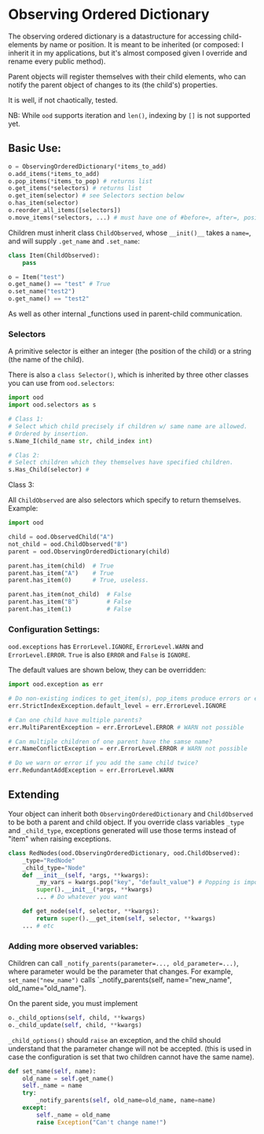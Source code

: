 # Observing Ordered Dictionary

The observing ordered dictionary is a datastructure for accessing child-elements by name or position. It is meant to be inherited (or composed: I inherit it in my applications, but it's almost composed given I override and rename every public method).

Parent objects will register themselves with their child elements, who can notify the parent object of changes to its (the child's) properties.

It is well, if not chaotically, tested.

NB: While `ood` supports iteration and `len()`, indexing by `[]` is not supported yet.

## Basic Use:

```python
o = ObservingOrderedDictionary(*items_to_add)
o.add_items(*items_to_add)
o.pop_items(*items_to_pop) # returns list
o.get_items(*selectors) # returns list
o.get_item(selector) # see Selectors section below
o.has_item(selector)
o.reorder_all_items([selectors])
o.move_items(*selectors, ...) # must have one of #before=, after=, position=, distance=
```

Children must inherit class `ChildObserved`, whose `__init()__` takes a `name=`, and will supply `.get_name` and `.set_name`:
```python
class Item(ChildObserved):
    pass

o = Item("test")
o.get_name() == "test" # True
o.set_name("test2")
o.get_name() == "test2"
```
As well as other internal \_functions used in parent-child communication.

### Selectors

A primitive selector is either an integer (the position of the child) or a string (the name of the child).

There is also a `class Selector()`, which is inherited by three other classes you can use from `ood.selectors`:

```python
import ood
import ood.selectors as s

# Class 1:
# Select which child precisely if children w/ same name are allowed.
# Ordered by insertion.
s.Name_I(child_name str, child_index int)

# Clas 2:
# Select children which they themselves have specified children.
s.Has_Child(selector) # 
```

Class 3:

All `ChildObserved` are also selectors which specify to return themselves. Example:
```python
import ood

child = ood.ObservedChild("A")
not_child = ood.ChildObserved("B")
parent = ood.ObservingOrderedDictionary(child)

parent.has_item(child)  # True
parent.has_item("A")    # True
parent.has_item(0)      # True, useless.

parent.has_item(not_child)  # False
parent.has_item("B")        # False
parent.has_item(1)          # False
```

### Configuration Settings:

`ood.exceptions` has `ErrorLevel.IGNORE`, `ErrorLevel.WARN` and `ErrorLevel.ERROR`. `True` is also `ERROR` and `False` is `IGNORE`.

The default values are shown below, they can be overridden:

```python
import ood.exception as err

# Do non-existing indices to get_item(s), pop_items produce errors or empty array (or None)?
err.StrictIndexException.default_level = err.ErrorLevel.IGNORE

# Can one child have multiple parents?
err.MultiParentException = err.ErrorLevel.ERROR # WARN not possible

# Can multiple children of one parent have the samse name?
err.NameConflictException = err.ErrorLevel.ERROR # WARN not possible

# Do we warn or error if you add the same child twice?
err.RedundantAddException = err.ErrorLevel.WARN
```

## Extending

Your object can inherit both `ObservingOrderedDictionary` and `ChildObserved` to be both a parent and child object. If you override class variables `_type` and `_child_type`, exceptions generated will use those terms instead of "item" when raising exceptions.

```python
class RedNodes(ood.ObservingOrderedDictionary, ood.ChildObserved):
    _type="RedNode"
    _child_type="Node"
    def __init__(self, *args, **kwargs):
        _my_vars = kwargs.pop("key", "default_value") # Popping is important! Don't pass weird stuff to ood!
        super().__init__(*args, **kwargs)
        ... # Do whatever you want

    def get_node(self, selector, **kwargs):
        return super().__get_item(self, selector, **kwargs)
    ... # etc
```

### Adding more observed variables:

Children can call `_notify_parents(parameter=..., old_parameter=...)`, where parameter would be the parameter that changes.
For example, `set_name("new_name")` calls `_notify_parents(self, name="new_name", old_name="old_name").

On the parent side, you must implement 

```python
o._child_options(self, child, **kwargs) 
o._child_update(self, child, **kwargs)
```

`_child_options()` should `raise` an exception, and the child should understand that the parameter change will not be accepted. (this is used in case the configuration is set that two children cannot have the same name).

```python
def set_name(self, name):
    old_name = self.get_name()
    self._name = name
    try:
        _notify_parents(self, old_name=old_name, name=name)
    except:
        self._name = old_name
        raise Exception("Can't change name!")
```
